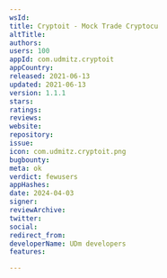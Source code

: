 ```yaml
---
wsId: 
title: Cryptoit - Mock Trade Cryptocu
altTitle: 
authors: 
users: 100
appId: com.udmitz.cryptoit
appCountry: 
released: 2021-06-13
updated: 2021-06-13
version: 1.1.1
stars: 
ratings: 
reviews: 
website: 
repository: 
issue: 
icon: com.udmitz.cryptoit.png
bugbounty: 
meta: ok
verdict: fewusers
appHashes: 
date: 2024-04-03
signer: 
reviewArchive: 
twitter: 
social: 
redirect_from: 
developerName: UDm developers
features: 

---
```


